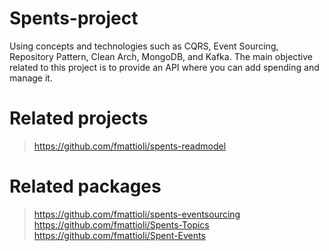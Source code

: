 # Spents-project
Using concepts and technologies such as CQRS, Event Sourcing, Repository Pattern, Clean Arch, MongoDB, and Kafka. The main objective related to this project is to provide an API where you can add spending and manage it.

# Related projects
> https://github.com/fmattioli/spents-readmodel

# Related packages
> https://github.com/fmattioli/spents-eventsourcing <br/>
> https://github.com/fmattioli/Spents-Topics <br/>
> https://github.com/fmattioli/Spent-Events

